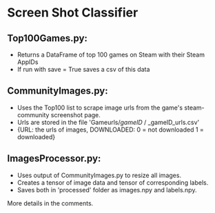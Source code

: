 # Screen Shot Classifier

## Top100Games.py: 
- Returns a DataFrame of top 100 games on Steam with their Steam AppIDs
- If run with save = True saves a csv of this data

## CommunityImages.py:
- Uses the Top100 list to scrape image urls from the game's steam-community screenshot page.
- Urls are stored in the file 'Gameurls/_gameID_ / _gameID_urls.csv'
- {URL: the urls of images, DOWNLOADED: 0 = not downloaded 1 = downloaded}

## ImagesProcessor.py:
- Uses output of CommunityImages.py to resize all images.
- Creates a tensor of image data and tensor of corresponding labels.
- Saves both in 'processed' folder as images.npy and labels.npy.

More details in the comments.

